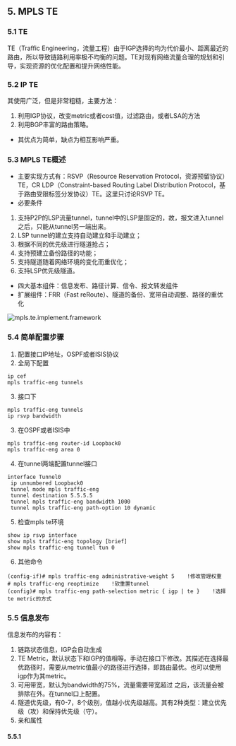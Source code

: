## 5. MPLS TE
### 5.1 TE
TE（Traffic Engineering，流量工程）由于IGP选择的均为代价最小、距离最近的路由，所以导致链路利用率极不均衡的问题。TE对现有网络流量合理的规划和引导，实现资源的优化配置和提升网络性能。
### 5.2 IP TE
其使用广泛，但是非常粗糙，主要方法：
1. 利用IGP协议，改变metric或者cost值，过滤路由，或者LSA的方法
2. 利用BGP丰富的路由策略。
* 其优点为简单，缺点为相互影响严重。
### 5.3 MPLS TE概述
* 主要实现方式有：RSVP（Resource Reservation Protocol，资源预留协议）TE，CR LDP（Constraint-based Routing Label Distribution Protocol，基于路由受限标签分发协议）TE。这里只讨论RSVP TE。
* 必要条件
1. 支持P2P的LSP流量tunnel，tunnel中的LSP是固定的，故，报文进入tunnel之后，只能从tunnel另一端出来。
2. LSP tunnel的建立支持自动建立和手动建立；
3. 根据不同的优先级进行隧道抢占；
4. 支持预建立备份路径的功能；
5. 支持隧道随着网络环境的变化而重优化；
5. 支持LSP优先级隧道。
* 四大基本组件：信息发布、路径计算、信令、报文转发组件
* 扩展组件：FRR（Fast reRoute）、隧道的备份、宽带自动调整、路径的重优化

![mpls.te.implement.framework](https://github.com/Minions1128/net_tech_notes/blob/master/img/mpls.te.implementation.frameworks.jpg "mpls.te.implement.framework")

### 5.4 简单配置步骤
1. 配置接口IP地址，OSPF或者ISIS协议
2. 全局下配置
```
ip cef
mpls traffic-eng tunnels
```
3. 接口下
```
mpls traffic-eng tunnels
ip rsvp bandwidth
```
3. 在OSPF或者ISIS中
```
mpls traffic-eng router-id Loopback0
mpls traffic-eng area 0
```
4. 在tunnel两端配置tunnel接口
```
interface Tunnel0
 ip unnumbered Loopback0
 tunnel mode mpls traffic-eng
 tunnel destination 5.5.5.5
 tunnel mpls traffic-eng bandwidth 1000
 tunnel mpls traffic-eng path-option 10 dynamic
```
5. 检查mpls te环境
```
show ip rsvp interface
show mpls traffic-eng topology [brief]
show mpls traffic-eng tunnel tun 0
```
6. 其他命令
```
(config-if)# mpls traffic-eng administrative-weight 5    !修改管理权重
# mpls traffic-eng reoptimize    !软重置tunnel
(config)# mpls traffic-eng path-selection metric { igp | te }    !选择te metric的方式
```
### 5.5 信息发布
信息发布的内容有：
1. 链路状态信息，IGP会自动生成
2. TE Metric，默认状态下和IGP的值相等。手动在接口下修改。其描述在选择最优路径时，需要从metric值最小的路径进行选择，即路由最优。也可以使用igp作为其metric。
3. 可用带宽，默认为bandwidth的75%，流量需要带宽超过 之后，该流量会被排除在外。在tunnel口上配置。
4. 隧道优先级，有0-7，8个级别，值越小优先级越高。其有2种类型：建立优先级（攻）和保持优先级（守）。
5. 亲和属性
#### 5.5.1
